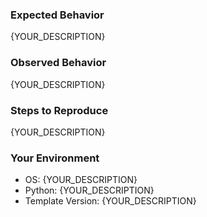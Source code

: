 <!-- Please replace {YOUR_DESCRIPTION} with requested information. -->

### Expected Behavior

{YOUR_DESCRIPTION}

### Observed Behavior

{YOUR_DESCRIPTION}

### Steps to Reproduce

{YOUR_DESCRIPTION}

### Your Environment

- OS: {YOUR_DESCRIPTION}
- Python: {YOUR_DESCRIPTION}
- Template Version: {YOUR_DESCRIPTION}
